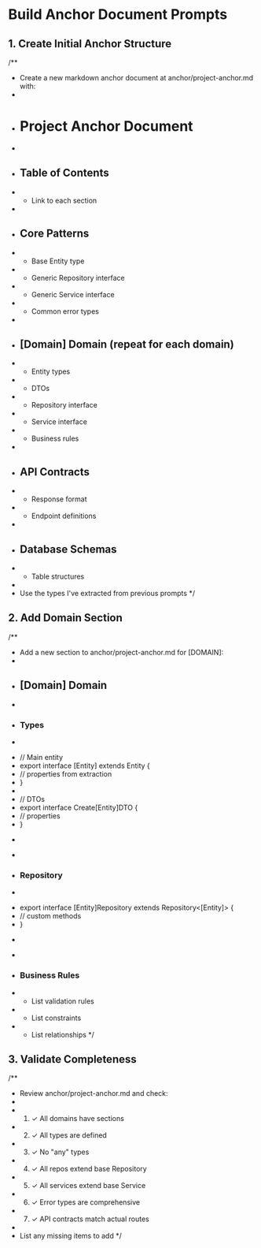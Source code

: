 # Build Anchor Document Prompts

## 1. Create Initial Anchor Structure

/\*\*

-   Create a new markdown anchor document at anchor/project-anchor.md with:
-
-   # Project Anchor Document
-
-   ## Table of Contents
-   -   Link to each section
-
-   ## Core Patterns
-   -   Base Entity type
-   -   Generic Repository interface
-   -   Generic Service interface
-   -   Common error types
-
-   ## [Domain] Domain (repeat for each domain)
-   -   Entity types
-   -   DTOs
-   -   Repository interface
-   -   Service interface
-   -   Business rules
-
-   ## API Contracts
-   -   Response format
-   -   Endpoint definitions
-
-   ## Database Schemas
-   -   Table structures
-
-   Use the types I've extracted from previous prompts
    \*/

## 2. Add Domain Section

/\*\*

-   Add a new section to anchor/project-anchor.md for [DOMAIN]:
-
-   ## [Domain] Domain
-
-   ### Types
-   ```typescript

    ```
-   // Main entity
-   export interface [Entity] extends Entity {
-   // properties from extraction
-   }
-
-   // DTOs
-   export interface Create[Entity]DTO {
-   // properties
-   }
-   ```

    ```
-
-   ### Repository
-   ```typescript

    ```
-   export interface [Entity]Repository extends Repository<[Entity]> {
-   // custom methods
-   }
-   ```

    ```
-
-   ### Business Rules
-   -   List validation rules
-   -   List constraints
-   -   List relationships
        \*/

## 3. Validate Completeness

/\*\*

-   Review anchor/project-anchor.md and check:
-
-   1. ✓ All domains have sections
-   2. ✓ All types are defined
-   3. ✓ No "any" types
-   4. ✓ All repos extend base Repository
-   5. ✓ All services extend base Service
-   6. ✓ Error types are comprehensive
-   7. ✓ API contracts match actual routes
-
-   List any missing items to add
    \*/
